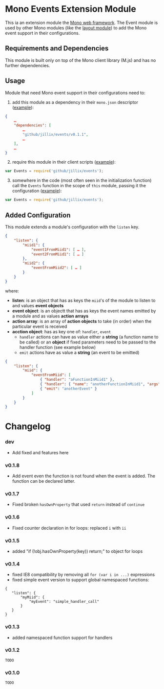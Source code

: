 Mono Events Extension Module
============================

This ia an extension module the [Mono web framework](https://github.com/jillix/mono). The Event module is used by other
Mono modules (like the [layout module](https://github.com/jillix/bind-layout)) to add the Mono event support in their
configurations.

Requirements and Dependencies
-----------------------------

This module is built only on top of the Mono client library (M.js) and has no further dependencies.

Usage
-----

Module that need Mono event support in their configurations need to:

1. add this module as a dependency in their `mono.json` descriptor ([example](https://github.com/jillix/bind-layout/blob/561a8c3aa31084094b4cd8476821925e78a59ca0/mono.json#L9)):

```json
{
    …
    "dependencies": [
        …
        "github/jillix/events/v0.1.1",
        …
    ],
    …
}
```

2. require this module in their client scripts ([example](https://github.com/jillix/bind-layout/blob/561a8c3aa31084094b4cd8476821925e78a59ca0/layout.js#L4)):

```javascript
var Events = require('github/jillix/events');
```

3. somewhere in the code (most often seen in the initialization function) call the `Events` function in the scope of
`this` module, passing it the configuration ([example](https://github.com/jillix/bind-layout/blob/561a8c3aa31084094b4cd8476821925e78a59ca0/layout.js#L25)):

```javascript
var Events = require('github/jillix/events');
```

Added Configuration
-------------------

This module extends a module's configuration with the `listen` key.

```json
{
    "listen": {
        "miid1": {
            "event1FromMiid1": [ … ],
            "event2FromMiid1": [ … ]
        },
        "miid2": {
            "eventFromMiid2": [ … ]
        }
    }
}
```

where:

  * **listen**: is an object that has as keys the `miid`'s of the module to listen to and values **event objects**
  * **event object**: is an objectt that has as keys the event names emitted by a module and as values **action arrays**
  * **action array**: is an array of **action objects** to take (in order) when the particular event is received
  * **acction object**: has as key one of: `handler`, `event`
    * `handler` actions can have as value either a **string** (a function name to be called) or an **object**
if fixed parameters need to be passed to the handler function (see example below)
    * `emit` actions have as value a **string** (an event to be emitted)

```json
{
    "listen": {
        "miid": {
            "eventFromMiid": [
                { "handler": "aFunctionInMiid1" },
                { "handler": { "name": "anotherFunctionInMiid1", "args": ["fixed argument"] } },
                { "emit": "anotherEvent" }
            ]
        }
    }
}
```

# Changelog

### dev

- Add fixed and features here

### v0.1.8
 - Add event even the function is not found when the event is added. The function can be declared latter.

### v0.1.7

- Fixed broken `hasOwnProperty` that used `return` instead of `continue`

### v0.1.6

- Fixed counter declaration in for loops: replaced `i` with `ii`

### v0.1.5

- added "if (!obj.hasOwnProperty(key)) return;" to object for loops

### v0.1.4

- fixed IE8 compatibility by removing all `for (var i in ...)` expressions
- fixed simple event version to support global namespaced functions:

 ```
{
    "listen": {
        "myMiid": {
            "myEvent": "simple_handler_call"
        }
    }
}
```

### v0.1.3
 - added namespaced function support for handlers

### v0.1.2
    TODO

### v0.1.0
    TODO

